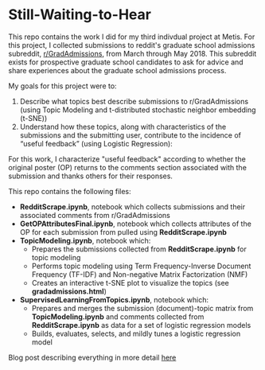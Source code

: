 # Still-Waiting-to-Hear

This repo contains the work I did for my third indivdual project at Metis. For this project, I collected submissions to reddit's graduate school admissions subreddit, [r/GradAdmissions](https://www.reddit.com/r/gradadmissions/), from March through May 2018. This subreddit exists for prospective graduate school candidates to ask for advice and share experiences about the graduate school admissions process. 

My goals for this project were to:
1. Describe what topics best describe submissions to r/GradAdmissions (using Topic Modeling and t-distributed stochastic neighbor embedding (t-SNE))
2. Understand how these topics, along with characteristics of the submissions and the submitting user, contribute to the incidence of “useful feedback” (using Logistic Regression):

For this work, I characterize "useful feedback" according to whether the original poster (OP) returns to the comments section associated with the submission and thanks others for their responses.

This repo contains the following files:
* **RedditScrape.ipynb**, notebook which collects submissions and their associated comments from r/GradAdmissions
* **GetOPAttributesFinal.ipynb**, notebook which collects attributes of the OP for each submission from pulled using **RedditScrape.ipynb**
* **TopicModeling.ipynb**, notebook which:
  * Prepares the submissions collected from **RedditScrape.ipynb** for topic modeling
  * Performs topic modeling using Term Frequency-Inverse Document Frequency (TF-IDF) and Non-negative Matrix Factorization (NMF)
  * Creates an interactive t-SNE plot to visualize the topics (see **gradadmissions.html**)
* **SupervisedLearningFromTopics.ipynb**, notebook which:
  * Prepares and merges the submission (document)-topic matrix from **TopicModeling.ipynb** and comments collected from **RedditScrape.ipynb** as data for a set of logistic regression models
  * Builds, evaluates, selects, and mildly tunes a logistic regression model

Blog post describing everything in more detail [here](https://douglaswlee.github.io/Reddit-Gradschool/)
